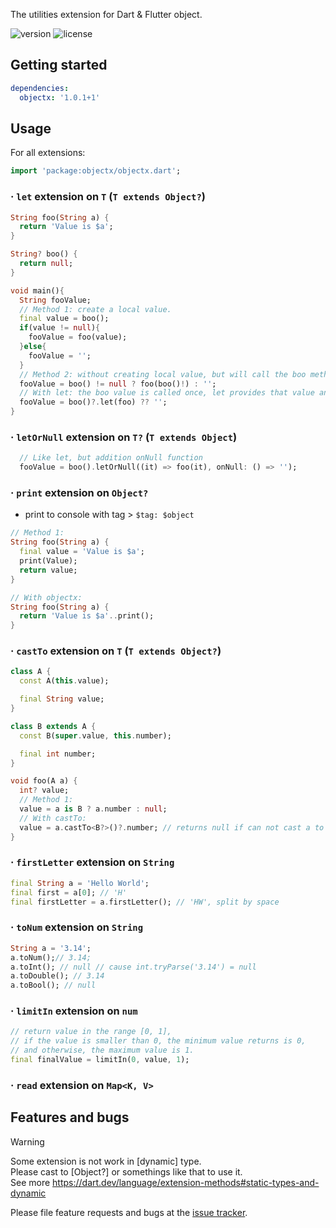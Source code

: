 The utilities extension for Dart & Flutter object.

![version](https://img.shields.io/pub/v/objectx) ![license](https://img.shields.io/github/license/sonnts996/objectx)

## Getting started

```yaml
dependencies:
  objectx: '1.0.1+1'
```

## Usage

For all extensions:

```dart
import 'package:objectx/objectx.dart';
```

### · ``let`` extension on ``T`` (``T extends Object?``)

```dart
String foo(String a) {
  return 'Value is $a';
}

String? boo() {
  return null;
}

void main(){
  String fooValue;
  // Method 1: create a local value.
  final value = boo();
  if(value != null){
    fooValue = foo(value);
  }else{
    fooValue = '';
  }
  // Method 2: without creating local value, but will call the boo method multi times.
  fooValue = boo() != null ? foo(boo()!) : '';
  // With let: the boo value is called once, let provides that value and continues to process it.
  fooValue = boo()?.let(foo) ?? '';
}
```

### · ``letOrNull`` extension on ``T?`` (``T extends Object``)

```dart
  // Like let, but addition onNull function
  fooValue = boo().letOrNull((it) => foo(it), onNull: () => '');
```

### · ``print`` extension on ``Object?``

- print to console with tag > ``$tag: $object``

```dart
// Method 1:
String foo(String a) {
  final value = 'Value is $a';
  print(Value);
  return value;
}

// With objectx:
String foo(String a) {
  return 'Value is $a'..print();
}
```

### · ``castTo`` extension on ``T`` (``T extends Object?``)

```dart
class A {
  const A(this.value);

  final String value;
}

class B extends A {
  const B(super.value, this.number);

  final int number;
}

void foo(A a) {
  int? value;
  // Method 1:
  value = a is B ? a.number : null;
  // With castTo:
  value = a.castTo<B?>()?.number; // returns null if can not cast a to B
}
```

### · ``firstLetter`` extension on ``String``

```dart
final String a = 'Hello World';
final first = a[0]; // 'H'
final firstLetter = a.firstLetter(); // 'HW', split by space
```

### · ``toNum`` extension on ``String``

```dart
String a = '3.14';
a.toNum();// 3.14;
a.toInt(); // null // cause int.tryParse('3.14') = null
a.toDouble(); // 3.14
a.toBool(); // null
```

### · ``limitIn`` extension on ``num``

```dart
// return value in the range [0, 1], 
// if the value is smaller than 0, the minimum value returns is 0,
// and otherwise, the maximum value is 1.
final finalValue = limitIn(0, value, 1);
```

### · ``read`` extension on ``Map<K, V>``

## Features and bugs

> [!Warning]
>
> Some extension is not work in [dynamic] type.<br/>
> Please cast to [Object?] or somethings like that to use it.<br/>
> See more https://dart.dev/language/extension-methods#static-types-and-dynamic

Please file feature requests and bugs at the [issue tracker](https://github.com/sonnts996/objectx/issues).